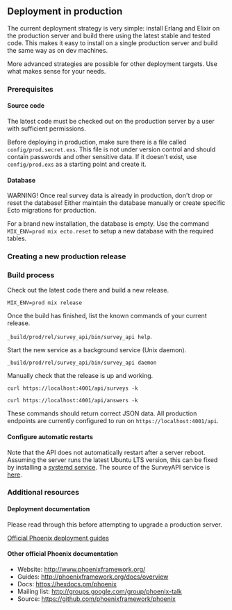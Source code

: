 ## Deployment in production

The current deployment strategy is very simple: install Erlang and Elixir on the production server and build there using the latest stable and tested code. This makes it easy to install on a single production server and build the same way as on dev machines.

More advanced strategies are possible for other deployment targets. Use what makes sense for your needs.

### Prerequisites

#### Source code

The latest code must be checked out on the production server by a user with sufficient permissions.

Before deploying in production, make sure there is a file called `config/prod.secret.exs`. This file is not under version control and should contain passwords and other sensitive data. If it doesn't exist, use `config/prod.exs` as a starting point and create it.

#### Database

WARNING! Once real survey data is already in production, don't drop or reset the database! Either maintain the database manually or create specific Ecto migrations for production.

For a brand new installation, the database is empty. Use the command `MIX_ENV=prod mix ecto.reset` to setup a new database with the required tables.

### Creating a new production release

### Build process

Check out the latest code there and build a new release.

```shell
MIX_ENV=prod mix release
```

Once the build has finished, list the known commands of your current release.

`_build/prod/rel/survey_api/bin/survey_api help`.

Start the new service as a background service (Unix daemon).

```shell
_build/prod/rel/survey_api/bin/survey_api daemon
```

Manually check that the release is up and working.

```shell
curl https://localhost:4001/api/surveys -k
```

```shell
curl https://localhost:4001/api/answers -k
```

These commands should return correct JSON data. All production endpoints are currently configured to run on `https://localhost:4001/api`.

#### Configure automatic restarts

Note that the API does not automatically restart after a server reboot. Assuming the server runs the latest Ubuntu LTS version, this can be fixed by installing a [systemd service](https://mfeckie.github.io/Phoenix-In-Production-With-Systemd/). The source of the SurveyAPI service is [here](https://github.com/kamidev/survey_api/blob/master/deploy/systemd/survey_api.service).

### Additional resources

#### Deployment documentation

Please read through this before attempting to upgrade a production server.

[Official Phoenix deployment guides](http://www.phoenixframework.org/docs/deployment)

#### Other official Phoenix documentation

- Website: http://www.phoenixframework.org/
- Guides: http://phoenixframework.org/docs/overview
- Docs: https://hexdocs.pm/phoenix
- Mailing list: http://groups.google.com/group/phoenix-talk
- Source: https://github.com/phoenixframework/phoenix
